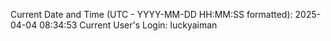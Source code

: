 Current Date and Time (UTC - YYYY-MM-DD HH:MM:SS formatted): 2025-04-04 08:34:53
Current User's Login: luckyaiman
